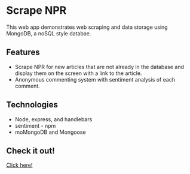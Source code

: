 # Scrape NPR
This web app demonstrates web scraping and data storage using MongoDB, a noSQL style databae.
## Features
* Scrape NPR for new articles that are not already in the database and display them on the screen with a link to the article.
* Anonymous commenting system with sentiment analysis of each comment.
## Technologies
* Node, express, and handlebars
* sentiment - npm
* moMongoDB and Mongoose
## Check it out!
[Click here!](https://mongodbnews.herokuapp.com/)
